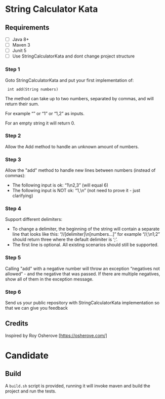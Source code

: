 # String Calculator Kata

## Requirements
- [ ] Java 8+
- [ ] Maven 3
- [ ] Junit 5
- [ ] Use StringCalculatorKata and dont change project structure

### Step 1

Goto StringCalculatorKata and put your first implementation of:

```
 int add(String numbers)
```
The method can take up to two numbers, separated by commas, and will return
their sum.

For example “” or “1” or “1,2” as inputs.

For an empty string it will return 0.

### Step 2

Allow the Add method to handle an unknown amount of numbers.

### Step 3

Allow the "add" method to handle new lines between numbers (instead of commas):

- The following input is ok: “1\n2,3” (will equal 6)
- The following input is NOT ok: “1,\n” (not need to prove it - just clarifying)

### Step 4

Support different delimiters:

- To change a delimiter, the beginning of the string will contain a separate
  line that looks like this: “//[delimiter]\n[numbers…]” for example “//;\n1;2”
  should return three where the default delimiter is ‘;’.
- The first line is optional. All existing scenarios should still be supported.

### Step 5

Calling "add" with a negative number will throw an exception “negatives not
allowed” - and the negative that was passed.  If there are multiple negatives,
show all of them in the exception message.

### Step 6

Send us your public repository with StringCalculatorKata implementation so that
we can give you feedback

## Credits
Inspired by Roy Osherove [https://osherove.com/]

# Candidate

## Build

A `build.sh` script is provided, running it will invoke maven and build the
project and run the tests.
